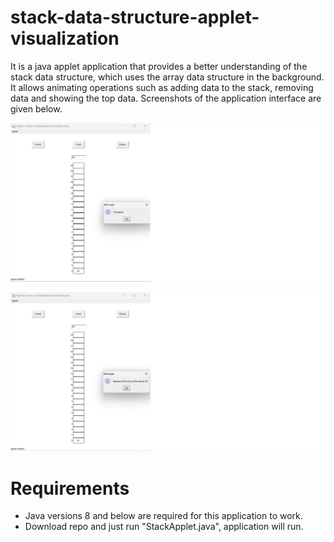 # stack-data-structure-applet-visualization
It is a java applet application that provides a better understanding of the stack data structure, which uses the array data structure in the background. It allows animating operations such as adding data to the stack, removing data and showing the top data. Screenshots of the application interface are given below.

![alt](https://github.com/MuhammedGzel/stack-data-structure-applet-visualization/blob/main/addScreenshot.png)

![alt](https://github.com/MuhammedGzel/stack-data-structure-applet-visualization/blob/main/returnTopScreenshot.png)

# Requirements
- Java versions 8 and below are required for this application to work.
- Download repo and just run "StackApplet.java", application will run. 
